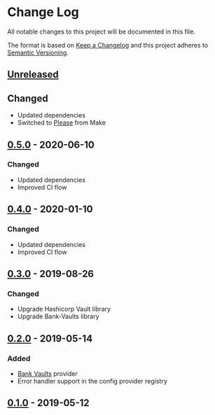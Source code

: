 # Change Log


All notable changes to this project will be documented in this file.

The format is based on [Keep a Changelog](http://keepachangelog.com/en/1.0.0/)
and this project adheres to [Semantic Versioning](http://semver.org/spec/v2.0.0.html).


## [Unreleased]

## Changed

- Updated dependencies
- Switched to [Please](https://please.build/) from Make


## [0.5.0] - 2020-06-10

### Changed

- Updated dependencies
- Improved CI flow


## [0.4.0] - 2020-01-10

### Changed

- Updated dependencies
- Improved CI flow


## [0.3.0] - 2019-08-26

### Changed

- Upgrade Hashicorp Vault library
- Upgrade Bank-Vaults library


## [0.2.0] - 2019-05-14

### Added

- [Bank Vaults](https://github.com/banzaicloud/bank-vaults) provider
- Error handler support in the config provider registry


## [0.1.0] - 2019-05-12


[Unreleased]: https://github.com/sagikazarmark/viperx/compare/v0.5.0...HEAD
[0.5.0]: https://github.com/sagikazarmark/viperx/compare/v0.4.0...v0.5.0
[0.4.0]: https://github.com/sagikazarmark/viperx/compare/v0.3.0...v0.4.0
[0.3.0]: https://github.com/sagikazarmark/viperx/compare/v0.2.0...v0.3.0
[0.2.0]: https://github.com/sagikazarmark/viperx/compare/v0.1.0...v0.2.0
[0.1.0]: https://github.com/sagikazarmark/viperx/compare/v0.0.0...v0.1.0
